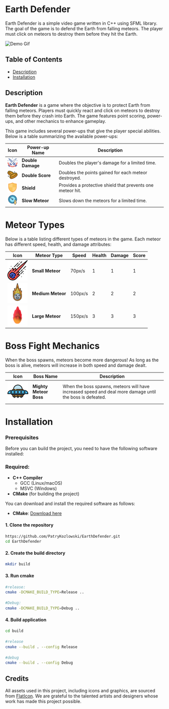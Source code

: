 # Earth Defender

Earth Defender is a simple video game written in C++ using SFML library.
The goal of the game is to defend the Earth from falling meteors.
The player must click on meteors to destroy them before they hit the Earth. 

![Demo Gif](https://i.imgur.com/eREA5dv.gif)

## Table of Contents
  - [Description](#description)
  - [Installation](#installation)
  
## Description
**Earth Defender** is a game where the objective is to protect Earth from falling meteors. Players must quickly react and click on meteors to destroy them before they crash into Earth. The game features point scoring, power-ups, and other mechanics to enhance gameplay.

This game includes several power-ups that give the player special abilities. Below is a table summarizing the available power-ups:

| Icon | Power-up Name      | Description                                                        |
|------|--------------------|--------------------------------------------------------------------|
| ![Double Damage](assets/buffs/double_damage.png) | **Double Damage** | Doubles the player's damage for a limited time.                    |
| ![Double Score](assets/buffs/double_score.png)  | **Double Score**  | Doubles the points gained for each meteor destroyed.               |
| ![Shield](assets/buffs//shield_buff.png)              | **Shield**        | Provides a protective shield that prevents one meteor hit.         |
| ![Slow Meteor](assets/buffs/slow_clock.png)    | **Slow Meteor**   | Slows down the meteors for a limited time.                         |

# Meteor Types

Below is a table listing different types of meteors in the game. Each meteor has different speed, health, and damage attributes:

| Icon                | Meteor Type       | Speed     | Health    | Damage    | Score                                    |
|---------------------|-------------------|-----------|-----------|-----------|------------------------------------------------|
| ![Meteor 1](assets/enemys/meteor_small.png)  | **Small Meteor**   | 70px/s   | 1         | 1        | 1     |
| ![Meteor 2](assets/enemys/meteor_medium.png)  | **Medium Meteor**  | 100px/s    | 2         | 2        | 2 |
| ![Meteor 3](assets/enemys/meteor_large.png)  | **Large Meteor**   | 150px/s    | 3         | 3        | 3 |


# Boss Fight Mechanics

When the boss spawns, meteors become more dangerous! As long as the boss is alive, meteors will increase in both speed and damage dealt. 

| Icon               | Boss Name          | Description                                                                 |
|--------------------|--------------------|-----------------------------------------------------------------------------|
| ![Boss Icon](assets/enemys/ufo.png) | **Mighty Meteor Boss** | When the boss spawns, meteors will have increased speed and deal more damage until the boss is defeated. |

# Installation

### Prerequisites
Before you can build the project, you need to have the following software installed:

### Required:
- **C++ Compiler**
  - GCC (Linux/macOS)
  - MSVC (Windows)
- **CMake** (for building the project)
  
You can download and install the required software as follows:

- **CMake**: [Download here](https://cmake.org/download/)

#### 1. Clone the repository
 ```bash
https://github.com/PatryKozlowski/EarthDefender.git
cd EarthDefender
```

#### 2. Create the build directory
```bash
mkdir build
```

#### 3. Run cmake
```bash
#release:
cmake -DCMAKE_BUILD_TYPE=Release .. 

#Debug:
cmake -DCMAKE_BUILD_TYPE=Debug ..
```

#### 4. Build application
```bash
cd build

#release
cmake --build . --config Release

#debug
cmake --build . --config Debug
```

## Credits

All assets used in this project, including icons and graphics, are sourced from [FlatIcon](https://www.flaticon.com/). We are grateful to the talented artists and designers whose work has made this project possible.


